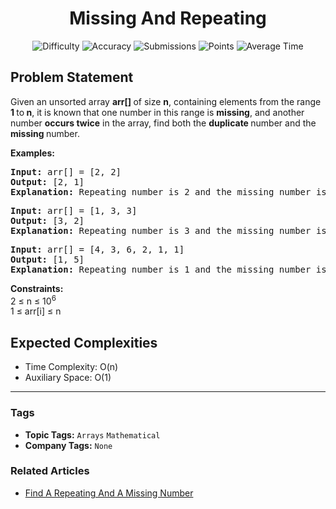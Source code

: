 <h1 align="center">Missing And Repeating</h1>

<p align="center">
  <img alt="Difficulty" title="Difficulty" src="https://custom-icon-badges.demolab.com/badge/Difficulty: Easy-1F222E?style=for-the-badge&logoColor=white&logo=fire"/>
  <img alt="Accuracy" title="Accuracy" src="https://custom-icon-badges.demolab.com/badge/Accuracy: 24.83%25-1F222E?style=for-the-badge&logoColor=white&logo=target"/>
  <img alt="Submissions" title="Submissions" src="https://custom-icon-badges.demolab.com/badge/Submissions: 617K+-1F222E?style=for-the-badge&logoColor=white&logo=repo"/>
  <img alt="Points" title="Points" src="https://custom-icon-badges.demolab.com/badge/Points: 2-1F222E?style=for-the-badge&logoColor=white&logo=award"/>
  <img alt="Average Time" title="Average Time" src="https://custom-icon-badges.demolab.com/badge/Average%20Time: 30m-1F222E?style=for-the-badge&logoColor=white&logo=clock"/>
</p>

## Problem Statement

Given an unsorted array <b>arr[] </b>of size <b>n</b>, containing elements from the range <b>1 </b>to<b> n</b>, it is known that one number in this range is <b>missing</b>, and another number <b>occurs twice</b> in the array, find both the <b>duplicate </b>number and the <b>missing </b>number.

<b>Examples:<br></b>

<pre><b>Input: </b>arr[] = [2, 2]
<b>Output:</b> [2, 1]
<b>Explanation:</b> Repeating number is 2 and the missing number is 1.</pre>

<pre><b>Input: </b>arr[] = [1, 3, 3] 
<b>Output:</b> [3, 2]
<b>Explanation:</b> Repeating number is 3 and the missing number is 2.</pre>

<pre><b>Input: </b>arr[] = [4, 3, 6, 2, 1, 1]<br><b>Output:</b> [1, 5]<br><b>Explanation: </b>Repeating number is 1 and the missing number is 5.</pre>

<b>Constraints:</b><br>2 ≤ n ≤ 10<sup>6</sup><br>1 ≤ arr[i] ≤ n

## Expected Complexities
- Time Complexity: O(n)
- Auxiliary Space: O(1)

<hr>

### Tags
- **Topic Tags:** `Arrays` `Mathematical`
- **Company Tags:** `None`

### Related Articles
- [Find A Repeating And A Missing Number](https://www.geeksforgeeks.org/find-a-repeating-and-a-missing-number/)
